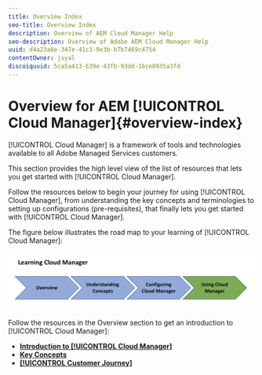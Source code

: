 ```yaml
---
title: Overview Index
seo-title: Overview Index
description: Overview of AEM Cloud Manager Help
seo-description: Overview of Adobe AEM Cloud Manager Help
uuid: d4a23a6e-347e-41c3-9e3b-b7b7469c4754
contentOwner: jsyal
discoiquuid: 5ca5a413-639e-43fb-93dd-16ce8935a3fd
---
```


# Overview for AEM [!UICONTROL Cloud Manager]{#overview-index}

[!UICONTROL Cloud Manager] is a framework of tools and technologies available to all Adobe Managed Services customers.

This section provides the high level view of the list of resources that lets you get started with [!UICONTROL Cloud Manager].

Follow the resources below to begin your journey for using [!UICONTROL Cloud Manager], from understanding the key concepts and terminologies to setting up configurations (pre-requisites), that finally lets you get started with [!UICONTROL Cloud Manager].

The figure below illustrates the road map to your learning of [!UICONTROL Cloud Manager]:

![](assets/screen_shot_2018-05-04at94510pm.png)

Follow the resources in the Overview section to get an introduction to [!UICONTROL Cloud Manager]:

* **[Introduction to [!UICONTROL Cloud Manager]](introduction-to-cloud-manager.md)**
* **[Key Concepts](key-concepts.md)**
* **[[!UICONTROL Customer Journey]](customer-journey.md)**

